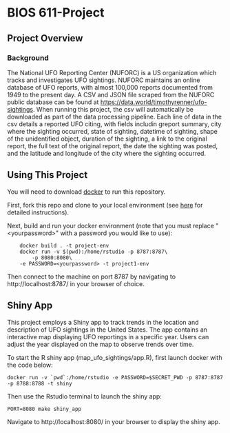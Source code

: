 BIOS 611-Project
================

Project Overview
----------------

### Background

The National UFO Reporting Center (NUFORC) is a US organization which tracks and investigates UFO sightings. NUFORC maintains an online database of UFO reports, with almost 100,000 reports documented from 1949 to the present day.
A CSV and JSON file scraped from the NUFORC public database can be found at https://data.world/timothyrenner/ufo-sightings. When running this project, the csv will automatically be downloaded as part of the data processing pipeline. Each line of data in the csv details a reported UFO citing, with fields includin greport summary, city where the sighting occurred, state of sighting, datetime of sighting, shape of the unidentified object, duration of the sighting, a link to the original report, the full text of the original report, the date the sighting was posted, and the latitude and longitude of the city where the sighting occurred.

Using This Project
-----------------
You will need to download [docker](https://docs.docker.com/get-docker/) to run this repository. 

First, fork this repo and clone to your local environment (see [here](https://docs.github.com/en/get-started/quickstart/fork-a-repo) for detailed instructions).

Next, build and run your docker environment (note that you must replace "\<yourpassword\>" with a password you would like to use):

        docker build . -t project-env
        docker run -v $(pwd):/home/rstudio -p 8787:8787\
            -p 8080:8080\
	    -e PASSWORD=<yourpassword> -t project1-env

Then connect to the machine on port 8787 by navigating to  http://localhost:8787/ in your browser of choice.

Shiny App
---------
This project employs a Shiny app to track trends in the location and description of UFO sightings in the United States. The app contains an interactive map displaying UFO reportings in a specific year. Users can adjust the year displayed on the map to observe trends over time.

To start the R shiny app (map_ufo_sightings/app.R), first launch docker with the code below:

	docker run -v `pwd`:/home/rstudio -e PASSWORD=$SECRET_PWD -p 8787:8787 -p 8788:8788 -t shiny

Then use the Rstudio terminal to launch the shiny app:

	PORT=8080 make shiny_app

Navigate to http://localhost:8080/ in your browser to display the shiny app.
